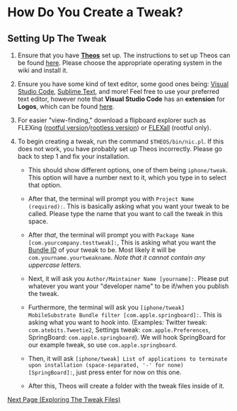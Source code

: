 # How Do You Create a Tweak?

## Setting Up The Tweak

1. Ensure that you have [**Theos**](https://theos.dev) set up. The instructions to set up Theos can be found [here](https://theos.dev/docs/installation). Please choose the appropriate operating system in the wiki and install it.

2. Ensure you have some kind of text editor, some good ones being: [Visual Studio Code](https://code.visualstudio.com), [Sublime Text](https://www.sublimetext.com), and more! Feel free to use your preferred text editor, however note that **Visual Studio Code** has an **extension** for **Logos**, which can be found [here](https://marketplace.visualstudio.com/items?itemName=tale.logos-vscode).

3. For easier "view-finding," download a flipboard explorer such as FLEXing ([rootful version](https://github.com/NSExceptional/FLEXing/releases/tag/1.2.0)/[rootless version](https://github.com/PoomSmart/FLEXing/releases/tag/1.5.0)) or [FLEXall](https://DGh0st.github.io/) (rootful only).

4. To begin creating a tweak, run the command `$THEOS/bin/nic.pl`. If this does not work, you have probably set up Theos incorrectly. Please go back to step 1 and fix your installation.
      - This should show different options, one of them being `iphone/tweak`. This option will have a number next to it, which you type in to select that option.

      - After that, the terminal will prompt you with `Project Name (required):`. This is basically asking what you want your tweak to be called. Please type the name that you want to call the tweak in this space.

      - After *that*, the terminal will prompt you with `Package Name [com.yourcompany.testtweak]:`, This is asking what you want the [Bundle ID](https://developer.apple.com/documentation/appstoreconnectapi/bundle_ids) of your tweak to be. Most likely it will be `com.yourname.yourtweakname`. *Note that it cannot contain any uppercase letters.*

      - Next, it will ask you `Author/Maintainer Name [yourname]:`. Please put whatever you want your "developer name" to be if/when you publish the tweak.

      - Furthermore, the terminal will ask you `[iphone/tweak] MobileSubstrate Bundle filter [com.apple.springboard]:`. This is asking what you want to hook into. (Examples: Twitter tweak: `com.atebits.Tweetie2`, Settings tweak: `com.apple.Preferences`, SpringBoard: `com.apple.springboard`). We will hook SpringBoard for our example tweak, so use `com.apple.springboard`.

      - Then, it will ask `[iphone/tweak] List of applications to terminate upon installation (space-separated, '-' for none) [SpringBoard]:`, just press enter for now on this one.

      - After this, Theos will create a folder with the tweak files inside of it.

[Next Page (Exploring The Tweak Files)](./p1_explore_files.md)
